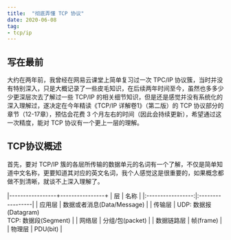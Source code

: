 ```yaml
---
title:  "彻底弄懂 TCP 协议"
date: 2020-06-08
tag:
- tcp/ip
---
```


## 写在最前
大约在两年前，我曾经在网易云课堂上简单复习过一次 TPC/IP 协议簇，当时并没有特别深入，只是大概记录了一些皮毛知识，在后续两年时间至今，虽然也多多少少更深层次去了解过一些 TCP/IP 的相关细节知识，但是还是感觉并没有系统化的深入理解过，遂决定在今年精读《TCP/IP 详解卷1》（第二版）的 TCP 协议部分的章节（12-17章），预估会花费 3 个月左右的时间（因此会持续更新），希望通过这一次精度，能对 TCP 协议有一个更上一层的理解。

## TCP协议概述

首先，要对 TCP/IP 簇的各层所传输的数据单元的名词有一个了解，不仅是简单知道中文名称，更要知道其对应的英文名词，我个人感觉这是很重要的，如果概念都做不到清晰，就谈不上深入理解了。

|-----------------+----------------+
| 层              | 名称    |
|:-----------------:|:-----------------|
| 应用层          | 数据或者消息(Data/Message) |
| 传输层          | UDP: 数据报(Datagram)<br> TCP: 数据段(Segment) |
| 网络层          | 分组/包(packet) |
| 数据链路层      | 帧(frame) |
| 物理层          | PDU(bit) |